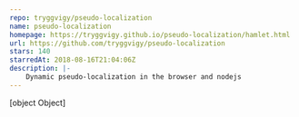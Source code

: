 ```yaml
---
repo: tryggvigy/pseudo-localization
name: pseudo-localization
homepage: https://tryggvigy.github.io/pseudo-localization/hamlet.html
url: https://github.com/tryggvigy/pseudo-localization
stars: 140
starredAt: 2018-08-16T21:04:06Z
description: |-
    Dynamic pseudo-localization in the browser and nodejs
---
```


[object Object]
